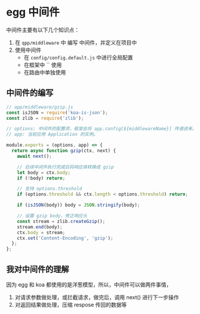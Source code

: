 # egg 中间件

中间件主要有以下几个知识点：

1. 在 `qpp/middleware` 中 编写 中间件，并定义在项目中
2. 使用中间件
   - 在 `config/config.default.js` 中进行全局配置
   - 在框架中 `` 使用
   - 在路由中单独使用

## 中间件的编写

```js
// app/middleware/gzip.js
const isJSON = require('koa-is-json');
const zlib = require('zlib');

// options: 中间件的配置项，框架会将 app.config[${middlewareName}] 传递进来。
// app: 当前应用 Application 的实例。

module.exports = (options, app) => {
  return async function gzip(ctx, next) {
    await next();

    // 后续中间件执行完成后将响应体转换成 gzip
    let body = ctx.body;
    if (!body) return;

    // 支持 options.threshold
    if (options.threshold && ctx.length < options.threshold) return;

    if (isJSON(body)) body = JSON.stringify(body);

    // 设置 gzip body，修正响应头
    const stream = zlib.createGzip();
    stream.end(body);
    ctx.body = stream;
    ctx.set('Content-Encoding', 'gzip');
  };
};
```

## 我对中间件的理解

因为 egg 和 koa 都使用的是洋葱模型，所以，中间件可以做两件事情，

1. 对请求参数做处理，或拦截请求，做完后，调用 next() 进行下一步操作
2. 对返回结果做处理，压缩 respose 传回的数据等
